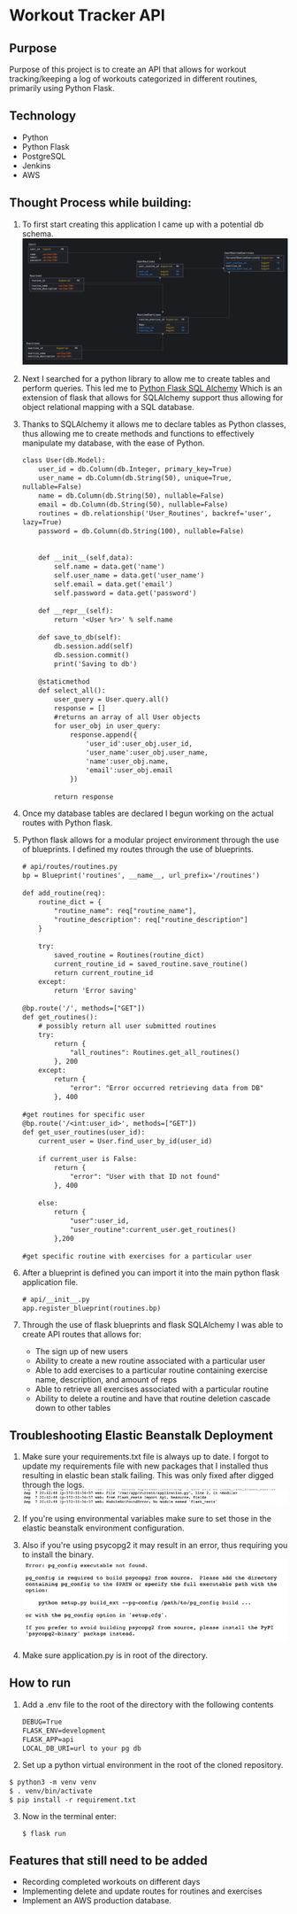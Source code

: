 # Workout Tracker API

## Purpose
Purpose of this project is to create an API that allows for workout tracking/keeping a log of workouts categorized in different routines, primarily using Python Flask.

## Technology
- Python
- Python Flask
- PostgreSQL
- Jenkins
- AWS

## Thought Process while building:
1. To first start creating this application I came up with a potential db schema. 
    ![Database schema](fitness-api-schema.png)

2. Next I searched for a python library to allow me to create tables and perform queries. This led me to [Python Flask SQL Alchemy](https://flask-sqlalchemy.palletsprojects.com/en/2.x/)
Which is an extension of flask that allows for SQLAlchemy support thus allowing for object relational mapping with a SQL database. 

3. Thanks to SQLAlchemy it allows me to declare tables as Python classes, thus allowing me to create methods and functions to effectively manipulate my database, with the ease of Python.
    ```
    class User(db.Model):
        user_id = db.Column(db.Integer, primary_key=True)
        user_name = db.Column(db.String(50), unique=True, nullable=False)
        name = db.Column(db.String(50), nullable=False)
        email = db.Column(db.String(50), nullable=False)
        routines = db.relationship('User_Routines', backref='user', lazy=True)
        password = db.Column(db.String(100), nullable=False)


        def __init__(self,data):
            self.name = data.get('name')
            self.user_name = data.get('user_name')
            self.email = data.get('email')
            self.password = data.get('password')

        def __repr__(self):
            return '<User %r>' % self.name

        def save_to_db(self):
            db.session.add(self)
            db.session.commit()
            print('Saving to db')

        @staticmethod
        def select_all():
            user_query = User.query.all()
            response = []
            #returns an array of all User objects
            for user_obj in user_query:
                response.append({
                    'user_id':user_obj.user_id,
                    'user_name':user_obj.user_name,
                    'name':user_obj.name,
                    'email':user_obj.email
                })

            return response
    ```

4. Once my database tables are declared I begun working on the actual routes with Python flask. 

5. Python flask allows for a modular project environment through the use of blueprints. I defined my routes through the use of blueprints. 
    ```
    # api/routes/routines.py
    bp = Blueprint('routines', __name__, url_prefix='/routines')

    def add_routine(req):
        routine_dict = {
            "routine_name": req["routine_name"],
            "routine_description": req["routine_description"]
        }

        try:
            saved_routine = Routines(routine_dict)
            current_routine_id = saved_routine.save_routine()
            return current_routine_id
        except:
            return 'Error saving'

    @bp.route('/', methods=["GET"])
    def get_routines():
        # possibly return all user submitted routines
        try:
            return {
                "all_routines": Routines.get_all_routines()
            }, 200
        except:
            return {
                "error": "Error occurred retrieving data from DB"
            }, 400

    #get routines for specific user 
    @bp.route('/<int:user_id>', methods=["GET"])
    def get_user_routines(user_id):
        current_user = User.find_user_by_id(user_id)

        if current_user is False:
            return {
                "error": "User with that ID not found"
            }, 400

        else:
            return {
                "user":user_id,
                "user_routine":current_user.get_routines()
            },200

    #get specific routine with exercises for a particular user 
    ```

6. After a blueprint is defined you can import it into the main python flask application file.
    ```
    # api/__init__.py
    app.register_blueprint(routines.bp)

    ```
7. Through the use of flask blueprints and flask SQLAlchemy I was able to create API routes that allows for:
    - The sign up of new users 
    - Ability to create a new routine associated with a particular user 
    - Able to add exercises to a particular routine containing exercise name, description, and amount of reps
    - Able to retrieve all exercises associated with a particular routine
    - Ability to delete a routine and have that routine deletion cascade down to other tables

## Troubleshooting Elastic Beanstalk Deployment
1. Make sure your requirements.txt file is always up to date. I forgot to update my requirements file with new packages that I installed thus resulting in elastic bean stalk failing. This was only fixed after digged through the logs.
    ![Requirements logs](out_of_date_requirements.png)

2. If you're using environmental variables make sure to set those in the elastic beanstalk environment configuration. 

3. Also if you're using psycopg2 it may result in an error, thus requiring you to install the binary. 
    ![Error with pgconfig](psycopg2-error.png)

4. Make sure application.py is in root of the directory.


## How to run
1. Add a .env file to the root of the directory with the following contents
    ```
    DEBUG=True
    FLASK_ENV=development
    FLASK_APP=api
    LOCAL_DB_URI=url to your pg db
    ```
2. Set up a python virtual environment in the root of the cloned repository.
```
$ python3 -m venv venv
$ . venv/bin/activate
$ pip install -r requirement.txt
```

3. Now in the terminal enter:
    ```
    $ flask run
    ```

## Features that still need to be added
- Recording completed workouts on different days 
- Implementing delete and update routes for routines and exercises
- Implement an AWS production database.